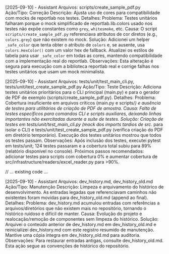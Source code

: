[2025-09-10] - Assistant
Arquivos: scripts/create_sample_pdf.py
Ação/Tipo: Correção
Descrição: Ajusta uso de cores para compatibilidade com mocks de reportlab nos testes.
Detalhes:
Problema: Testes unitários falharam porque o mock simplificado de reportlab.lib.colors usado nos testes não expõe constantes como `grey`, `whitesmoke`, etc.
Causa: O script `scripts/create_sample_pdf.py` referenciava atributos de cor diretos (e.g., `colors.grey`) que não existem no mock.
Solução: Adicionei um helper `_safe_color` que tenta obter o atributo de `colors` e, se ausente, usa `colors.HexColor()` com um valor hex de fallback. Atualizei os estilos de tabela para usar `_safe_color` em todas as cores, mantendo compatibilidade com a implementação real do reportlab.
Observações: Esta alteração é segura para execução com a biblioteca reportlab real e corrige falhas nos testes unitários que usam um mock minimalista.


[2025-09-10] - Assistant
Arquivos: tests/unit/test_main_cli.py, tests/unit/test_create_sample_pdf.py
Ação/Tipo: Teste
Descrição: Adiciona testes unitários prioritários para o CLI principal (main.py) e para o gerador de PDF de exemplo (scripts/create_sample_pdf.py).
Detalhes:
Problema: Cobertura insuficiente em arquivos críticos (main.py e scripts/*) e ausência de testes para utilitários de criação de PDF de amostra.
Causa: Falta de testes específicos para comandos CLI e scripts auxiliares, deixando linhas importantes não exercitadas durante a suíte de testes.
Solução: Criação de testes em tests/unit/test_main_cli.py (mock dos imports tardios de src.* para isolar o CLI) e tests/unit/test_create_sample_pdf.py (verifica criação do PDF em diretório temporário). Execução dos testes unitários mostrou que todos os testes passam.
Observações: Após inclusão dos testes, executei pytest em tests/unit; 124 testes passaram e a cobertura total subiu para 89% (relatório disponível no console). Próximos passos recomendados: adicionar testes para scripts com cobertura 0% e aumentar cobertura de src/infrastructure/readers/excel_reader.py para >90%.


// ... existing code ...

[2025-09-10] - Assistant
Arquivos: dev_history.md, dev_history_old.md
Ação/Tipo: Manutenção
Descrição: Limpeza e arquivamento do histórico de desenvolvimento. As entradas legadas que referenciavam caminhos não existentes foram movidas para dev_history_old.md (append ao final).
Detalhes:
Problema: dev_history.md acumulou entradas com referências a arquivos/diretórios que não existem mais no repositório, tornando o histórico ruidoso e difícil de manter.
Causa: Evolução do projeto e realocação/remoção de componentes sem limpeza do histórico.
Solução: Arquivei o conteúdo anterior de dev_history.md em dev_history_old.md e reinicializei dev_history.md com este registro resumido de manutenção. Mantive uma cópia íntegra em dev_history_old.md para auditoria.
Observações: Para restaurar entradas antigas, consulte dev_history_old.md. Esta ação segue as convenções de histórico do repositório.
